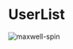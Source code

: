 # UserList


![maxwell-spin](https://github.com/fluffb4ll/UserList/assets/108594214/20b81718-b6a3-4e38-b2de-37d131c85000)
